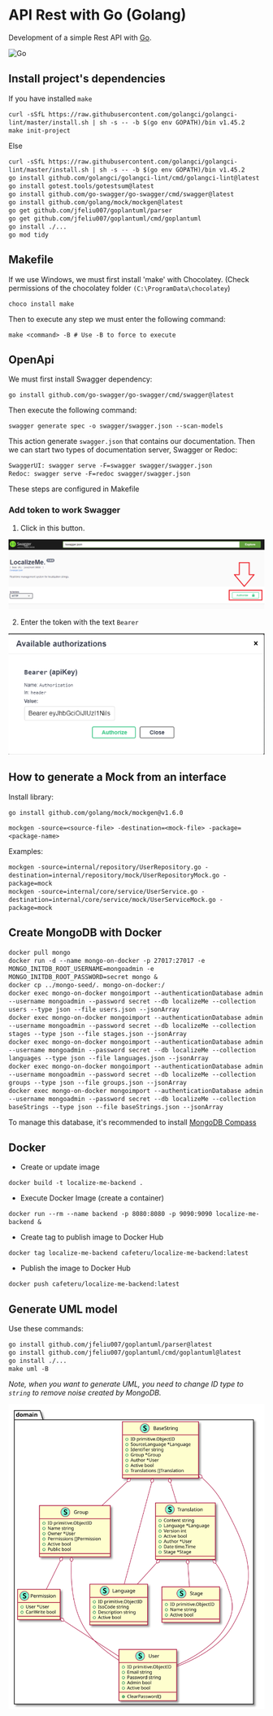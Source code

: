 # API Rest with Go (Golang)

Development of a simple Rest API with [Go](https://golang.org/).

![Go](https://img.shields.io/badge/Golang-1.18-blue.svg?logo=go&longCache=true&style=flat)

## Install project's dependencies

If you have installed `make`

```shell
curl -sSfL https://raw.githubusercontent.com/golangci/golangci-lint/master/install.sh | sh -s -- -b $(go env GOPATH)/bin v1.45.2
make init-project
```

Else

```shell
curl -sSfL https://raw.githubusercontent.com/golangci/golangci-lint/master/install.sh | sh -s -- -b $(go env GOPATH)/bin v1.45.2
go install github.com/golangci/golangci-lint/cmd/golangci-lint@latest
go install gotest.tools/gotestsum@latest
go install github.com/go-swagger/go-swagger/cmd/swagger@latest
go install github.com/golang/mock/mockgen@latest
go get github.com/jfeliu007/goplantuml/parser
go get github.com/jfeliu007/goplantuml/cmd/goplantuml
go install ./...
go mod tidy
```

## Makefile

If we use Windows, we must first install 'make' with Chocolatey. (Check permissions of the chocolatey
folder `(C:\ProgramData\chocolatey`)

```shell
choco install make
```

Then to execute any step we must enter the following command:

```shell
make <command> -B # Use -B to force to execute
```

## OpenApi

We must first install Swagger dependency:

```shell
go install github.com/go-swagger/go-swagger/cmd/swagger@latest
```

Then execute the following command:

```shell
swagger generate spec -o swagger/swagger.json --scan-models
```

This action generate `swagger.json` that contains our documentation. Then we can start two types of documentation
server, Swagger or Redoc:

```shell
SwaggerUI: swagger serve -F=swagger swagger/swagger.json
Redoc: swagger serve -F=redoc swagger/swagger.json
```

These steps are configured in Makefile

### Add token to work Swagger

1. Click in this button.

![swagger_authorization_button.png](assets/img/swagger_authorization_button.png)

2. Enter the token with the text `Bearer`

![swagger_available_authorizations](assets/img/swagger_available_authorizations.png)

## How to generate a Mock from an interface

Install library:

```shell
go install github.com/golang/mock/mockgen@v1.6.0
```

```shell
mockgen -source=<source-file> -destination=<mock-file> -package=<package-name>
```

Examples:

```shell
mockgen -source=internal/repository/UserRepository.go -destination=internal/repository/mock/UserRepositoryMock.go -package=mock
mockgen -source=internal/core/service/UserService.go -destination=internal/core/service/mock/UserServiceMock.go -package=mock
```

## Create MongoDB with Docker

```shell
docker pull mongo
docker run -d --name mongo-on-docker -p 27017:27017 -e MONGO_INITDB_ROOT_USERNAME=mongoadmin -e MONGO_INITDB_ROOT_PASSWORD=secret mongo &
docker cp ../mongo-seed/. mongo-on-docker:/
docker exec mongo-on-docker mongoimport --authenticationDatabase admin --username mongoadmin --password secret --db localizeMe --collection users --type json --file users.json --jsonArray
docker exec mongo-on-docker mongoimport --authenticationDatabase admin --username mongoadmin --password secret --db localizeMe --collection stages --type json --file stages.json --jsonArray
docker exec mongo-on-docker mongoimport --authenticationDatabase admin --username mongoadmin --password secret --db localizeMe --collection languages --type json --file languages.json --jsonArray
docker exec mongo-on-docker mongoimport --authenticationDatabase admin --username mongoadmin --password secret --db localizeMe --collection groups --type json --file groups.json --jsonArray
docker exec mongo-on-docker mongoimport --authenticationDatabase admin --username mongoadmin --password secret --db localizeMe --collection baseStrings --type json --file baseStrings.json --jsonArray
```

To manage this database, it's recommended to install [MongoDB Compass](https://www.mongodb.com/try/download/compass)

## Docker

- Create or update image

```shell
docker build -t localize-me-backend .
```

- Execute Docker Image (create a container)

```shell
docker run --rm --name backend -p 8080:8080 -p 9090:9090 localize-me-backend &
```

- Create tag to publish image to Docker Hub

```shell
docker tag localize-me-backend cafeteru/localize-me-backend:latest
```

- Publish the image to Docker Hub

```shell
docker push cafeteru/localize-me-backend:latest
```

## Generate UML model

Use these commands:

```shell
go install github.com/jfeliu007/goplantuml/parser@latest
go install github.com/jfeliu007/goplantuml/cmd/goplantuml@latest
go install ./...
make uml -B
```

_Note, when you want to generate UML, you need to change ID type to `string` to remove noise created by MongoDB._

![Uml Diagram](assets/dist/UmlDiagram.svg)
